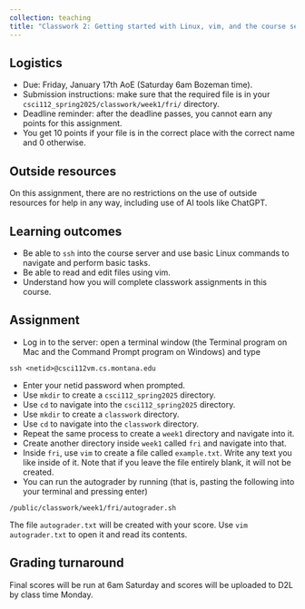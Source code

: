 ```yaml
---
collection: teaching
title: "Classwork 2: Getting started with Linux, vim, and the course server"
---
```


## Logistics
* Due: Friday, January 17th AoE (Saturday 6am Bozeman time).
* Submission instructions: make sure that the required file is in your
	`csci112_spring2025/classwork/week1/fri/` directory.
* Deadline reminder: after the deadline passes, you cannot earn any points for
	this assignment.
* You get 10 points if your file is in the correct place with the correct name
	and 0 otherwise.

## Outside resources

On this assignment, there are no restrictions on the use of outside resources
for help in any way, including use of AI tools like ChatGPT.

## Learning outcomes
* Be able to `ssh` into the course server and use basic Linux commands to
	navigate and perform basic tasks.
* Be able to read and edit files using vim.
* Understand how you will complete classwork assignments in this course.

## Assignment

* Log in to the server: open a terminal window (the Terminal program on Mac and
	the Command Prompt program on Windows) and type

```
ssh <netid>@csci112vm.cs.montana.edu
```

* Enter your netid password when prompted.
* Use `mkdir` to create a `csci112_spring2025` directory.
* Use `cd` to navigate into the `csci112_spring2025` directory.
* Use `mkdir` to create a `classwork` directory.
* Use `cd` to navigate into the `classwork` directory.
* Repeat the same process to create a `week1` directory and navigate into it.
* Create another directory inside `week1` called `fri` and navigate into that.
* Inside `fri`, use `vim` to create a file
	called `example.txt`. Write any text you like inside of it. Note that if
	you leave the file entirely blank, it will not be created.
* You can run the autograder by running (that is, pasting the following into
	your terminal and pressing enter)
```
/public/classwork/week1/fri/autograder.sh
```

The file `autograder.txt` will be created with your score. Use `vim
autograder.txt` to open it and read its contents.

## Grading turnaround

Final scores will be run at 6am Saturday and scores will be
uploaded to D2L by class time Monday.
